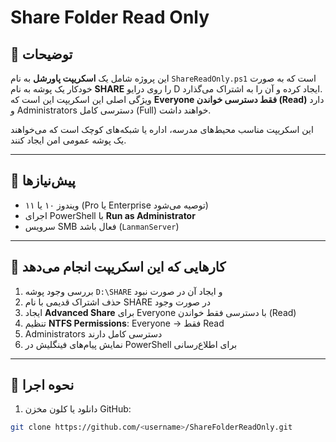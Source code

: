 # Share Folder Read Only

## 🔹 توضیحات

این پروژه شامل یک **اسکریپت پاورشل** به نام `ShareReadOnly.ps1` است که به صورت خودکار یک پوشه به نام **SHARE** را روی درایو D ایجاد کرده و آن را به اشتراک می‌گذارد.  
ویژگی اصلی این اسکریپت این است که **Everyone فقط دسترسی خواندن (Read)** دارد و Administrators دسترسی کامل (Full) خواهند داشت.  

این اسکریپت مناسب محیط‌های مدرسه، اداره یا شبکه‌های کوچک است که می‌خواهند یک پوشه عمومی امن ایجاد کنند.

---

## 🔹 پیش‌نیازها

- ویندوز ۱۰ یا ۱۱ (Pro یا Enterprise توصیه می‌شود)  
- اجرای PowerShell با **Run as Administrator**  
- سرویس SMB فعال باشد (`LanmanServer`)  

---

## 🔹 کارهایی که این اسکریپت انجام می‌دهد

1. بررسی وجود پوشه `D:\SHARE` و ایجاد آن در صورت نبود  
2. حذف اشتراک قدیمی با نام SHARE در صورت وجود  
3. ایجاد **Advanced Share** برای Everyone با دسترسی فقط خواندن (Read)  
4. تنظیم **NTFS Permissions**: Everyone → فقط Read  
5. Administrators دسترسی کامل دارند  
6. نمایش پیام‌های فینگلیش در PowerShell برای اطلاع‌رسانی  

---

## 🔹 نحوه اجرا

1. دانلود یا کلون مخزن GitHub:  
```bash
git clone https://github.com/<username>/ShareFolderReadOnly.git
